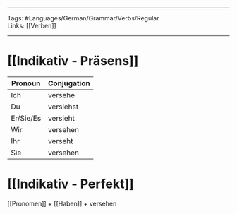 ___
Tags: #Languages/German/Grammar/Verbs/Regular  
Links: [[Verben]]
___
# [[Indikativ - Präsens]]
Pronoun|Conjugation
------------ | ------------
Ich | versehe
Du | versiehst
Er/Sie/Es | versieht
Wir | versehen
Ihr | verseht
Sie | versehen


# [[Indikativ - Perfekt]]
[[Pronomen]] + [[Haben]] + versehen